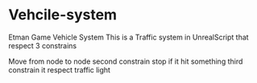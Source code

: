 # Vehcile-system
Etman Game Vehicle System 
This is a Traffic system in UnrealScript that respect 3 constrains 

Move from node to node
second constrain stop if it hit something
third constrain it respect traffic light 
